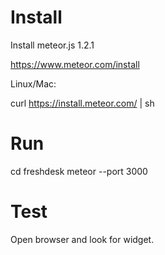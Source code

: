 # Install

Install meteor.js 1.2.1

https://www.meteor.com/install

Linux/Mac:  

curl https://install.meteor.com/ | sh

# Run

cd freshdesk
meteor --port 3000

# Test

Open browser and look for widget.


